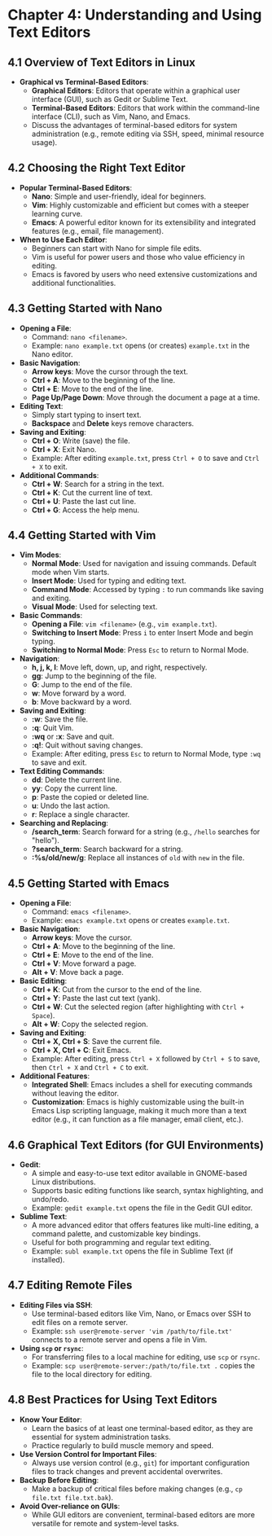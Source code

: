 # Chapter 4: Understanding and Using Text Editors

## 4.1 Overview of Text Editors in Linux
- **Graphical vs Terminal-Based Editors**:
  - **Graphical Editors**: Editors that operate within a graphical user interface (GUI), such as Gedit or Sublime Text.
  - **Terminal-Based Editors**: Editors that work within the command-line interface (CLI), such as Vim, Nano, and Emacs.
  - Discuss the advantages of terminal-based editors for system administration (e.g., remote editing via SSH, speed, minimal resource usage).
  
## 4.2 Choosing the Right Text Editor
- **Popular Terminal-Based Editors**:
  - **Nano**: Simple and user-friendly, ideal for beginners.
  - **Vim**: Highly customizable and efficient but comes with a steeper learning curve.
  - **Emacs**: A powerful editor known for its extensibility and integrated features (e.g., email, file management).
- **When to Use Each Editor**:
  - Beginners can start with Nano for simple file edits.
  - Vim is useful for power users and those who value efficiency in editing.
  - Emacs is favored by users who need extensive customizations and additional functionalities.

## 4.3 Getting Started with Nano
- **Opening a File**:
  - Command: `nano <filename>`.
  - Example: `nano example.txt` opens (or creates) `example.txt` in the Nano editor.
- **Basic Navigation**:
  - **Arrow keys**: Move the cursor through the text.
  - **Ctrl + A**: Move to the beginning of the line.
  - **Ctrl + E**: Move to the end of the line.
  - **Page Up/Page Down**: Move through the document a page at a time.
- **Editing Text**:
  - Simply start typing to insert text.
  - **Backspace** and **Delete** keys remove characters.
- **Saving and Exiting**:
  - **Ctrl + O**: Write (save) the file.
  - **Ctrl + X**: Exit Nano.
  - Example: After editing `example.txt`, press `Ctrl + O` to save and `Ctrl + X` to exit.
- **Additional Commands**:
  - **Ctrl + W**: Search for a string in the text.
  - **Ctrl + K**: Cut the current line of text.
  - **Ctrl + U**: Paste the last cut line.
  - **Ctrl + G**: Access the help menu.

## 4.4 Getting Started with Vim
- **Vim Modes**:
  - **Normal Mode**: Used for navigation and issuing commands. Default mode when Vim starts.
  - **Insert Mode**: Used for typing and editing text.
  - **Command Mode**: Accessed by typing `:` to run commands like saving and exiting.
  - **Visual Mode**: Used for selecting text.
- **Basic Commands**:
  - **Opening a File**: `vim <filename>` (e.g., `vim example.txt`).
  - **Switching to Insert Mode**: Press `i` to enter Insert Mode and begin typing.
  - **Switching to Normal Mode**: Press `Esc` to return to Normal Mode.
- **Navigation**:
  - **h, j, k, l**: Move left, down, up, and right, respectively.
  - **gg**: Jump to the beginning of the file.
  - **G**: Jump to the end of the file.
  - **w**: Move forward by a word.
  - **b**: Move backward by a word.
- **Saving and Exiting**:
  - **:w**: Save the file.
  - **:q**: Quit Vim.
  - **:wq** or **:x**: Save and quit.
  - **:q!**: Quit without saving changes.
  - Example: After editing, press `Esc` to return to Normal Mode, type `:wq` to save and exit.
- **Text Editing Commands**:
  - **dd**: Delete the current line.
  - **yy**: Copy the current line.
  - **p**: Paste the copied or deleted line.
  - **u**: Undo the last action.
  - **r**: Replace a single character.
- **Searching and Replacing**:
  - **/search_term**: Search forward for a string (e.g., `/hello` searches for "hello").
  - **?search_term**: Search backward for a string.
  - **:%s/old/new/g**: Replace all instances of `old` with `new` in the file.
  
## 4.5 Getting Started with Emacs
- **Opening a File**:
  - Command: `emacs <filename>`.
  - Example: `emacs example.txt` opens or creates `example.txt`.
- **Basic Navigation**:
  - **Arrow keys**: Move the cursor.
  - **Ctrl + A**: Move to the beginning of the line.
  - **Ctrl + E**: Move to the end of the line.
  - **Ctrl + V**: Move forward a page.
  - **Alt + V**: Move back a page.
- **Basic Editing**:
  - **Ctrl + K**: Cut from the cursor to the end of the line.
  - **Ctrl + Y**: Paste the last cut text (yank).
  - **Ctrl + W**: Cut the selected region (after highlighting with `Ctrl + Space`).
  - **Alt + W**: Copy the selected region.
- **Saving and Exiting**:
  - **Ctrl + X, Ctrl + S**: Save the current file.
  - **Ctrl + X, Ctrl + C**: Exit Emacs.
  - Example: After editing, press `Ctrl + X` followed by `Ctrl + S` to save, then `Ctrl + X` and `Ctrl + C` to exit.
- **Additional Features**:
  - **Integrated Shell**: Emacs includes a shell for executing commands without leaving the editor.
  - **Customization**: Emacs is highly customizable using the built-in Emacs Lisp scripting language, making it much more than a text editor (e.g., it can function as a file manager, email client, etc.).

## 4.6 Graphical Text Editors (for GUI Environments)
- **Gedit**:
  - A simple and easy-to-use text editor available in GNOME-based Linux distributions.
  - Supports basic editing functions like search, syntax highlighting, and undo/redo.
  - Example: `gedit example.txt` opens the file in the Gedit GUI editor.
- **Sublime Text**:
  - A more advanced editor that offers features like multi-line editing, a command palette, and customizable key bindings.
  - Useful for both programming and regular text editing.
  - Example: `subl example.txt` opens the file in Sublime Text (if installed).

## 4.7 Editing Remote Files
- **Editing Files via SSH**:
  - Use terminal-based editors like Vim, Nano, or Emacs over SSH to edit files on a remote server.
  - Example: `ssh user@remote-server 'vim /path/to/file.txt'` connects to a remote server and opens a file in Vim.
- **Using `scp` or `rsync`**:
  - For transferring files to a local machine for editing, use `scp` or `rsync`.
  - Example: `scp user@remote-server:/path/to/file.txt .` copies the file to the local directory for editing.

## 4.8 Best Practices for Using Text Editors
- **Know Your Editor**:
  - Learn the basics of at least one terminal-based editor, as they are essential for system administration tasks.
  - Practice regularly to build muscle memory and speed.
- **Use Version Control for Important Files**:
  - Always use version control (e.g., `git`) for important configuration files to track changes and prevent accidental overwrites.
- **Backup Before Editing**:
  - Make a backup of critical files before making changes (e.g., `cp file.txt file.txt.bak`).
- **Avoid Over-reliance on GUIs**:
  - While GUI editors are convenient, terminal-based editors are more versatile for remote and system-level tasks.


